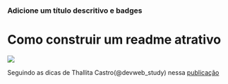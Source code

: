 ### Adicione um título descritivo e badges
# Como construir um readme atrativo
![](https://img.shields.io/github/license/deyvedantonio/readme_atrativo)


Seguindo as dicas de Thallita Castro(@devweb_study) nessa [publicação](https://www.linkedin.com/posts/thallyta-castro_como-escrever-o-readme-ugcPost-6904060017490612224-8P7k)
